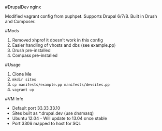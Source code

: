 #DrupalDev nginx

Modified vagrant config from puphpet. Supports Drupal 6/7/8. Built in Drush and Composer.

#Mods
1. Removed xhprof it doesn't work in this config
2. Easier handling of vhosts and dbs (see example.pp)
3. Drush pre-installed
4. Compass pre-installed

#Usage

1. Clone Me
2. `mkdir sites`
3. `cp manifests/example.pp manifests/devsites.pp`
4. `vagrant up`

#VM Info
* Default port 33.33.33.10
* Sites built as *.drupal.dev (use dnsmasq)
* Ubuntu 12.04 - Will update to 13.04 once stable
* Port 3306 mapped to host for SQL
